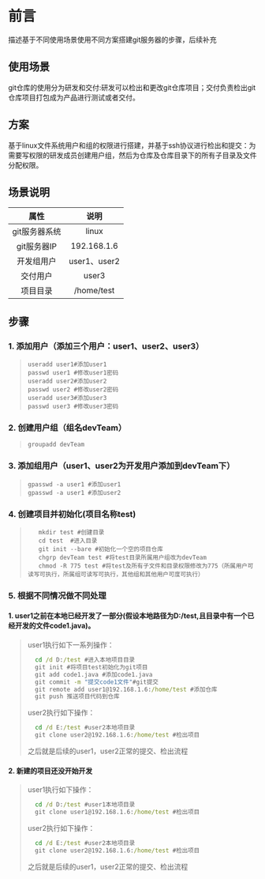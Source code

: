 # 前言

描述基于不同使用场景使用不同方案搭建git服务器的步骤，后续补充

## 使用场景

git仓库的使用分为研发和交付:研发可以检出和更改git仓库项目；交付负责检出git仓库项目打包成为产品进行测试或者交付。

## 方案

基于linux文件系统用户和组的权限进行搭建，并基于ssh协议进行检出和提交：为需要写权限的研发成员创建用户组，然后为仓库及仓库目录下的所有子目录及文件分配权限。

## 场景说明
| 属性 | 说明 |
|:----:| :---:|
| git服务器系统 | linux |
| git服务器IP | 192.168.1.6 |
| 开发组用户 | user1、user2 |
| 交付用户 | user3 |
| 项目目录 | /home/test |

## 步骤
### 1. 添加用户（添加三个用户：user1、user2、user3）
>  ```shell 
>  useradd user1#添加user1
>  passwd user1 #修改user1密码
>  useradd user2#添加user2
>  passwd user2 #修改user2密码
>  useradd user3#添加user3
>  passwd user3 #修改user3密码
>  ```
### 2. 创建用户组（组名devTeam）
>  `groupadd devTeam`
### 3. 添加组用户（user1、user2为开发用户添加到devTeam下）
> ```shell
> gpasswd -a user1 #添加user1
> gpasswd -a user1 #添加user2
> ```
### 4. 创建项目并初始化(项目名称test)
> ```shell
>    mkdir test #创建目录
>    cd test  #进入目录
>    git init --bare #初始化一个空的项目仓库
>    chgrp devTeam test #将test目录所属用户组改为devTeam
>    chmod -R 775 test #将test及所有子文件和目录权限修改为775（所属用户可读写可执行，所属组可读写可执行，其他组和其他用户可度可执行）
> ```
### 5. 根据不同情况做不同处理

#### 1. user1之前在本地已经开发了一部分(假设本地路径为D:/test,且目录中有一个已经开发的文件code1.java)。
>user1执行如下一系列操作：
>```cmd
>   cd /d D:/test #进入本地项目目录
>   git init #将项目test初始化为git项目
>   git add code1.java #添加code1.java
>   git commit -m "提交code1文件"#git提交
>   git remote add user1@192.168.1.6:/home/test #添加仓库
>   git push 推送项目代码到仓库
>```
> user2执行如下操作：
>```cmd
>   cd /d E:/test #user2本地项目录
>   git clone user2@192.168.1.6:/home/test #检出项目
>```
>之后就是后续的user1，user2正常的提交、检出流程

#### 2. 新建的项目还没开始开发
>user1执行如下操作：
>```cmd
>   cd /d D:/test #user1本地项目录
>   git clone user1@192.168.1.6:/home/test #检出项目
>```
>user2执行如下操作：
>```cmd
>   cd /d E:/test #user2本地项目录
>   git clone user2@192.168.1.6:/home/test #检出项目
>```
>之后就是后续的user1，user2正常的提交、检出流程